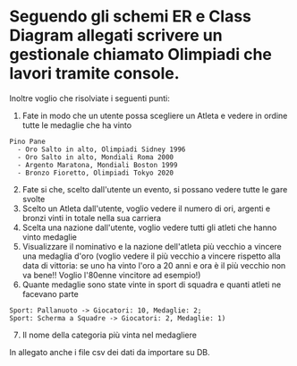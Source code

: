# Seguendo gli schemi ER e Class Diagram allegati scrivere un gestionale chiamato Olimpiadi che lavori tramite console.

Inoltre voglio che risolviate i seguenti punti:
1. Fate in modo che un utente possa scegliere un Atleta e vedere in ordine tutte le medaglie che ha vinto <br/>
```
Pino Pane
  - Oro Salto in alto, Olimpiadi Sidney 1996
  - Oro Salto in alto, Mondiali Roma 2000
  - Argento Maratona, Mondiali Boston 1999
  - Bronzo Fioretto, Olimpiadi Tokyo 2020
```
2. Fate si che, scelto dall'utente un evento, si possano vedere tutte le gare svolte
3. Scelto un Atleta dall'utente, voglio vedere il numero di ori, argenti e bronzi vinti in totale nella sua carriera
4. Scelta una nazione dall'utente, voglio vedere tutti gli atleti che hanno vinto medaglie
5. Visualizzare il nominativo e la nazione dell'atleta più vecchio a vincere una medaglia d'oro
	(voglio vedere il più vecchio a vincere rispetto alla data di vittoria: se uno ha vinto 
	l'oro a 20 anni e ora è il più vecchio non va bene!! Voglio l'80enne vincitore ad esempio!)
6. Quante medaglie sono state vinte in sport di squadra e quanti atleti ne facevano parte
```
Sport: Pallanuoto -> Giocatori: 10, Medaglie: 2; 
Sport: Scherma a Squadre -> Giocatori: 2, Medaglie: 1)
```
7. Il nome della categoria più vinta nel medagliere

In allegato anche i file csv dei dati da importare su DB.
